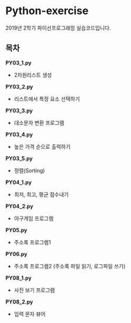 # Python-exercise
2019년 2학기 파이선프로그래밍 실습코드입니다.

목차
-----------------
__PY03_1.py__ 
* 2차원리스트 생성

__PY03_2.py__
* 리스트에서 특정 요소 선택하기

__PY03_3.py__
* 대소문자 변환 프로그램

__PY03_4.py__
* 높은 가격 순으로 출력하기

__PY03_5.py__
* 정렬(Sorting)

__PY04_1.py__
* 최저, 최고, 평균 점수내기

__PY04_2.py__
* 야구게임 프로그램

__PY05.py__
* 주소록 프로그램1

__PY06.py__
* 주소록 프로그램2 (주소록 파일 읽기, 로그파일 쓰기)

__PY08_1.py__
* 사진 보기 프로그램

__PY08_2.py__
* 입력 문자 뷰어
